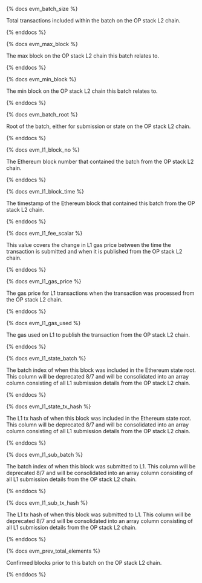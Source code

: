 {% docs evm_batch_size %}

Total transactions included within the batch on the OP stack L2 chain.

{% enddocs %}

{% docs evm_max_block %}

The max block on the OP stack L2 chain this batch relates to.

{% enddocs %}

{% docs evm_min_block %}

The min block on the OP stack L2 chain this batch relates to.

{% enddocs %}

{% docs evm_batch_root %}

Root of the batch, either for submission or state on the OP stack L2 chain.

{% enddocs %}

{% docs evm_l1_block_no %}

The Ethereum block number that contained the batch from the OP stack L2 chain.

{% enddocs %}

{% docs evm_l1_block_time %}

The timestamp of the Ethereum block that contained this batch from the OP stack L2 chain.

{% enddocs %}

{% docs evm_l1_fee_scalar %}

This value covers the change in L1 gas price between the time the transaction is submitted and when it is published from the OP stack L2 chain.

{% enddocs %}

{% docs evm_l1_gas_price %}

The gas price for L1 transactions when the transaction was processed from the OP stack L2 chain.

{% enddocs %}

{% docs evm_l1_gas_used %}

The gas used on L1 to publish the transaction from the OP stack L2 chain.

{% enddocs %}

{% docs evm_l1_state_batch %}

The batch index of when this block was included in the Ethereum state root. This column will be deprecated 8/7 and will be consolidated into an array column consisting of all L1 submission details from the OP stack L2 chain.

{% enddocs %}

{% docs evm_l1_state_tx_hash %}

The L1 tx hash of when this block was included in the Ethereum state root. This column will be deprecated 8/7 and will be consolidated into an array column consisting of all L1 submission details from the OP stack L2 chain.

{% enddocs %}

{% docs evm_l1_sub_batch %}

The batch index of when this block was submitted to L1. This column will be deprecated 8/7 and will be consolidated into an array column consisting of all L1 submission details from the OP stack L2 chain.

{% enddocs %}

{% docs evm_l1_sub_tx_hash %}

The L1 tx hash of when this block was submitted to L1. This column will be deprecated 8/7 and will be consolidated into an array column consisting of all L1 submission details from the OP stack L2 chain.

{% enddocs %}

{% docs evm_prev_total_elements %}

Confirmed blocks prior to this batch on the OP stack L2 chain.

{% enddocs %}


